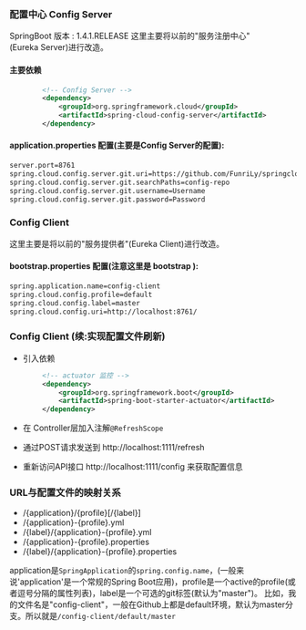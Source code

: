 ### 配置中心 Config Server

SpringBoot 版本 : 1.4.1.RELEASE
这里主要将以前的"服务注册中心"(Eureka Server)进行改造。

#### 主要依赖
```xml
        <!-- Config Server -->
        <dependency>
            <groupId>org.springframework.cloud</groupId>
            <artifactId>spring-cloud-config-server</artifactId>
        </dependency>
```

#### application.properties 配置(主要是Config Server的配置):
```xml
server.port=8761
spring.cloud.config.server.git.uri=https://github.com/FunriLy/springcloud-study/
spring.cloud.config.server.git.searchPaths=config-repo
spring.cloud.config.server.git.username=Username
spring.cloud.config.server.git.password=Password
```

### Config Client
 
 这里主要是将以前的"服务提供者"(Eureka Client)进行改造。

#### bootstrap.properties 配置(注意这里是 bootstrap ):
 ```xml
spring.application.name=config-client
spring.cloud.config.profile=default
spring.cloud.config.label=master
spring.cloud.config.uri=http://localhost:8761/
```

### Config Client (续:实现配置文件刷新)
* 引入依赖
```xml
		<!-- actuator 监控 -->
        <dependency>
            <groupId>org.springframework.boot</groupId>
            <artifactId>spring-boot-starter-actuator</artifactId>
        </dependency>
```

* 在 Controller层加入注解`@RefreshScope`

* 通过POST请求发送到 http://localhost:1111/refresh 

* 重新访问API接口 http://localhost:1111/config 来获取配置信息


### URL与配置文件的映射关系

*   /{application}/{profile}[/{label}]
*   /{application}-{profile}.yml
*   /{label}/{application}-{profile}.yml
*   /{application}-{profile}.properties
*   /{label}/{application}-{profile}.properties

application是`SpringApplication`的`spring.config.name`，(一般来说'application'是一个常规的Spring Boot应用)，profile是一个active的profile(或者逗号分隔的属性列表)，label是一个可选的git标签(默认为"master")。
比如，我的文件名是"config-client"，一般在Github上都是default环境，默认为master分支。所以就是`/config-client/default/master`
